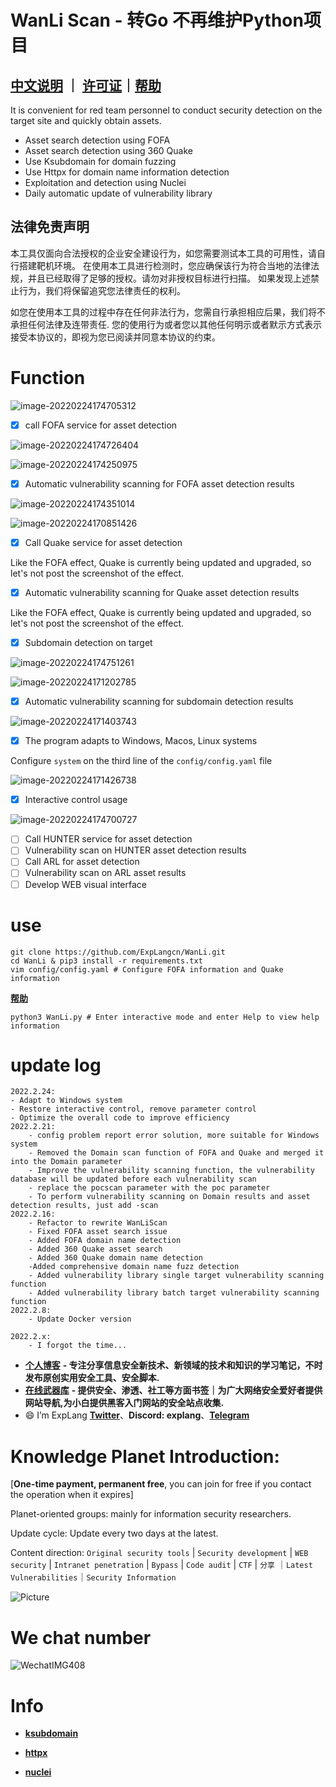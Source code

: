 # WanLi Scan - 转Go 不再维护Python项目

**[中文说明](README_CN.md)** ｜ **[许可证](许可证)**｜**[帮助](https://github.com/ExpLangcn/WanLi/wiki)**
----

It is convenient for red team personnel to conduct security detection on the target site and quickly obtain assets.

* Asset search detection using FOFA
* Asset search detection using 360 Quake
* Use Ksubdomain for domain fuzzing
* Use Httpx for domain name information detection
* Exploitation and detection using Nuclei
* Daily automatic update of vulnerability library

## 法律免责声明
本工具仅面向合法授权的企业安全建设行为，如您需要测试本工具的可用性，请自行搭建靶机环境。
在使用本工具进行检测时，您应确保该行为符合当地的法律法规，并且已经取得了足够的授权。请勿对非授权目标进行扫描。
如果发现上述禁止行为，我们将保留追究您法律责任的权利。

如您在使用本工具的过程中存在任何非法行为，您需自行承担相应后果，我们将不承担任何法律及连带责任.
您的使用行为或者您以其他任何明示或者默示方式表示接受本协议的，即视为您已阅读并同意本协议的约束。

# Function

![image-20220224174705312](img/e6c9d24egy1gzoquvn5grj21gu0pmgp3.jpg)

- [x] call FOFA service for asset detection

![image-20220224174726404](img/e6c9d24egy1gzoqv8r7okj21am0fidhl.jpg)

![image-20220224174250975](img/e6c9d24egy1gzoqqh5b0kj21hq0sawkr.jpg)

- [x] Automatic vulnerability scanning for FOFA asset detection results

![image-20220224174351014](img/e6c9d24egy1gzoqric1naj21h80r8n44.jpg)

![image-20220224170851426](img/e6c9d24egy1gzopr3lvg5j21hm0dcdkk.jpg)

- [x] Call Quake service for asset detection

Like the FOFA effect, Quake is currently being updated and upgraded, so let's not post the screenshot of the effect.

- [x] Automatic vulnerability scanning for Quake asset detection results

Like the FOFA effect, Quake is currently being updated and upgraded, so let's not post the screenshot of the effect.

- [x] Subdomain detection on target

![image-20220224174751261](img/e6c9d24egy1gzoqvo7opqj21gw0hgwh0.jpg)

![image-20220224171202785](img/e6c9d24egy1gzopufl9a4j21hm0lcdlj.jpg)

- [x] Automatic vulnerability scanning for subdomain detection results

![image-20220224171403743](img/e6c9d24egy1gzopwj1bf1j21ho0m20z4.jpg)

- [x] The program adapts to Windows, Macos, Linux systems

Configure `system` on the third line of the `config/config.yaml` file

![image-20220224171426738](img/e6c9d24egy1gzopwwimqyj20uy01o3yq.jpg)

- [x] Interactive control usage

![image-20220224174700727](img/e6c9d24egy1gzoqute7hnj21gu0pmgp3.jpg)

- [ ] Call HUNTER service for asset detection
- [ ] Vulnerability scan on HUNTER asset detection results
- [ ] Call ARL for asset detection
- [ ] Vulnerability scan on ARL asset results
- [ ] Develop WEB visual interface

# use

````
git clone https://github.com/ExpLangcn/WanLi.git
cd WanLi & pip3 install -r requirements.txt
vim config/config.yaml # Configure FOFA information and Quake information
````

**[帮助](https://github.com/ExpLangcn/WanLi/wiki)**

````
python3 WanLi.py # Enter interactive mode and enter Help to view help information
````

# update log

````
2022.2.24:
- Adapt to Windows system
- Restore interactive control, remove parameter control
- Optimize the overall code to improve efficiency
2022.2.21:
    - config problem report error solution, more suitable for Windows system
    - Removed the Domain scan function of FOFA and Quake and merged it into the Domain parameter
    - Improve the vulnerability scanning function, the vulnerability database will be updated before each vulnerability scan
    - replace the pocscan parameter with the poc parameter
    - To perform vulnerability scanning on Domain results and asset detection results, just add -scan
2022.2.16:
    - Refactor to rewrite WanLiScan
    - Fixed FOFA asset search issue
    - Added FOFA domain name detection
    - Added 360 Quake asset search
    - Added 360 Quake domain name detection
    -Added comprehensive domain name fuzz detection
    - Added vulnerability library single target vulnerability scanning function
    - Added vulnerability library batch target vulnerability scanning function
2022.2.8:
    - Update Docker version

2022.2.x:
    - I forgot the time...
````

- [**个人博客**](https://blog.yunjianxx.com/) **- 专注分享信息安全新技术、新领域的技术和知识的学习笔记，不时发布原创实用安全工具、安全脚本.**
- [**在线武器库**](https://link.yunjianxx.com/) **- 提供安全、渗透、社工等方面书签｜为广大网络安全爱好者提供网站导航,为小白提供黑客入门网站的安全站点收集.**
- 😄 I’m ExpLang [**Twitter**](https://twitter.com/ExpLang_Cn)、**Discord: explang**、**[Telegram](https://t.me/ExpLang)**

# Knowledge Planet Introduction:

[**One-time payment, permanent free**, you can join for free if you contact the operation when it expires]

Planet-oriented groups: mainly for information security researchers.

Update cycle: Update every two days at the latest.

Content direction: `Original security tools` | `Security development` | `WEB security` | `Intranet penetration` | `Bypass` | `Code audit` | `CTF` | `分享` ｜`Latest Vulnerabilities`｜`Security Information`

![Picture](https://mmbiz.qpic.cn/mmbiz_jpg/9wVk7PSWIjJQzLyRNhDuxwPovLKzY8xqOqAZnicV5ud9Xbic88kerYd3Iyq50wr2kESufRYYR9b9VPCgDc10cdLQ/640?wx_fmt=jpeg&wxfrom=5&wx_lazy=1&wx_co=1)

# We chat number

![WechatIMG408](img/WechatIMG408.jpeg)

# Info

* **[ksubdomain](https://github.com/boy-hack/ksubdomain)**

* **[httpx](https://github.com/projectdiscovery/httpx)**

* **[nuclei](https://github.com/projectdiscovery/nuclei)**
